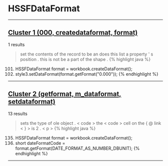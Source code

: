 # HSSFDataFormat

***

## [Cluster 1 (000, createdataformat, format)](./1)
1 results
> set the contents of the record to be an does this list a property ' s position . this is not be a part of the shape . 
{% highlight java %}
101. HSSFDataFormat format = workbook.createDataFormat();
102. style3.setDataFormat(format.getFormat("0.000"));
{% endhighlight %}

***

## [Cluster 2 (getformat, m_dataformat, setdataformat)](./2)
13 results
> sets the type of ole object . < code > the < code > cell on the { @ link < } > is 2 . < p > 
{% highlight java %}
135. HSSFDataFormat format = workbook.createDataFormat();
136. short dateFormatCode = format.getFormat(DATE_FORMAT_AS_NUMBER_DBUNIT);
{% endhighlight %}

***


